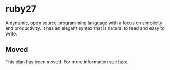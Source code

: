 # ruby27

A dynamic, open source programming language with a focus on simplicity and productivity. It has an elegant syntax that is natural to read and easy to write.

## Moved

This plan has been moved. For more information see [here](https://github.com/habitat-sh/core-plans#additional-plans)
